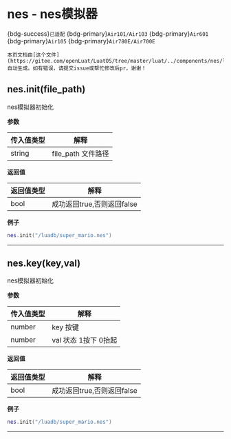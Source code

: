 # nes - nes模拟器

{bdg-success}`已适配` {bdg-primary}`Air101/Air103` {bdg-primary}`Air601` {bdg-primary}`Air105` {bdg-primary}`Air780E/Air700E`

```{note}
本页文档由[这个文件](https://gitee.com/openLuat/LuatOS/tree/master/luat/../components/nes/luat_lib_nes.c)自动生成。如有错误，请提交issue或帮忙修改后pr，谢谢！
```


## nes.init(file_path)



nes模拟器初始化

**参数**

|传入值类型|解释|
|-|-|
|string|file_path 文件路径|

**返回值**

|返回值类型|解释|
|-|-|
|bool|成功返回true,否则返回false|

**例子**

```lua
nes.init("/luadb/super_mario.nes")

```

---

## nes.key(key,val)



nes模拟器初始化

**参数**

|传入值类型|解释|
|-|-|
|number|key 按键|
|number|val 状态 1按下 0抬起|

**返回值**

|返回值类型|解释|
|-|-|
|bool|成功返回true,否则返回false|

**例子**

```lua
nes.init("/luadb/super_mario.nes")

```

---

